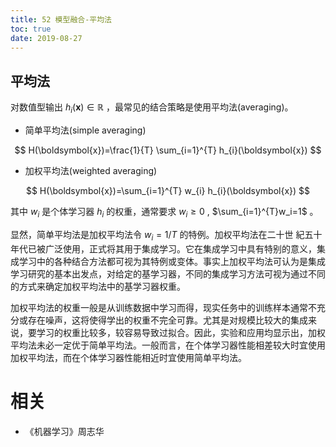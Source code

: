 ```yaml
---
title: 52 模型融合-平均法
toc: true
date: 2019-08-27
---
```


## 平均法

对数值型输出 $h_{i}(\boldsymbol{x}) \in \mathbb{R}$ ，最常见的结合策略是使用平均法(averaging)。

- 简单平均法(simple averaging)

$$
H(\boldsymbol{x})=\frac{1}{T} \sum_{i=1}^{T} h_{i}(\boldsymbol{x})
$$

- 加权平均法(weighted averaging)

$$
H(\boldsymbol{x})=\sum_{i=1}^{T} w_{i} h_{i}(\boldsymbol{x})
$$

其中 $w_i$ 是个体学习器 $h_i$ 的权重，通常要求 $w_i\geq 0$ , $\sum_{i=1}^{T}w_i=1$ 。


显然，简单平均法是加权平均法令 $w_i= 1/T$ 的特例。加权平均法在二十世 紀五十年代已被广泛使用，正式将其用于集成学习。它在集成学习中具有特别的意义，集成学习中的各种结合方法都可视为其特例或变体。事实上加权平均法可认为是集成学习研究的基本出发点，对给定的基学习器，不同的集成学习方法可视为通过不同的方式来确定加权平均法中的基学习器权重。


加权平均法的权重一般是从训练数据中学习而得，现实任务中的训练样本通常不充分或存在噪声，这将使得学出的权重不完全可靠。尤其是对规模比较大的集成来说，要学习的权重比较多，较容易导致过拟合。因此，实验和应用均显示出，加权平均法未必一定优于简单平均法。一般而言，在个体学习器性能相差较大时宜使用加权平均法，而在个体学习器性能相近时宜使用简单平均法。


# 相关

- 《机器学习》周志华
